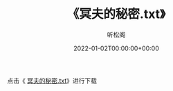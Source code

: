 ﻿---
title:  《冥夫的秘密.txt》
date:   2022-01-02T00:00:00+00:00
author: 听松阁
layout: post
permalink: /冥夫的秘密/
categories: 小说
tags: [小说]
---

点击《 [冥夫的秘密.txt](http://img.660000.xyz/bookstukust/book/bntxt/10/冥夫的秘密.txt)》进行下载